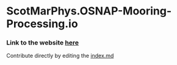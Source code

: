 # ScotMarPhys.OSNAP-Mooring-Processing.io

### Link to the website [here](https://scotmarphys.github.io/ScotMarPhys.OSNAP-Mooring-Processing.io/)

Contribute directly by editing the [index.md](https://github.com/ScotMarPhys/ScotMarPhys.OSNAP-Mooring-Processing.io/blob/gh-pages/index.md)

